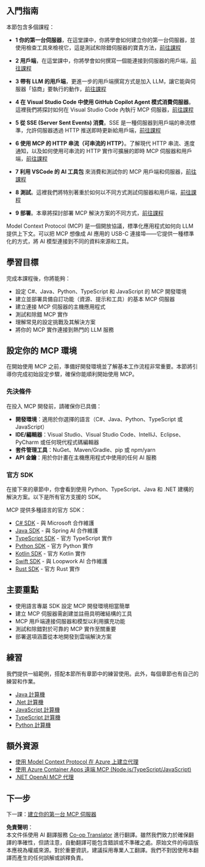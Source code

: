 <!--
CO_OP_TRANSLATOR_METADATA:
{
  "original_hash": "97f1c99b5b12cf03d4b1be68b3636a4a",
  "translation_date": "2025-07-04T16:08:46+00:00",
  "source_file": "03-GettingStarted/README.md",
  "language_code": "tw"
}
-->
## 入門指南  

本節包含多個課程：

- **1 你的第一台伺服器**，在這堂課中，你將學會如何建立你的第一台伺服器，並使用檢查工具來檢視它，這是測試和除錯伺服器的寶貴方法，[前往課程](/03-GettingStarted/01-first-server/README.md)

- **2 用戶端**，在這堂課中，你將學會如何撰寫一個能連接到伺服器的用戶端，[前往課程](/03-GettingStarted/02-client/README.md)

- **3 帶有 LLM 的用戶端**，更進一步的用戶端撰寫方式是加入 LLM，讓它能與伺服器「協商」要執行的動作，[前往課程](/03-GettingStarted/03-llm-client/README.md)

- **4 在 Visual Studio Code 中使用 GitHub Copilot Agent 模式消費伺服器**。這裡我們將探討如何在 Visual Studio Code 內執行 MCP 伺服器，[前往課程](/03-GettingStarted/04-vscode/README.md)

- **5 從 SSE (Server Sent Events) 消費**。SSE 是一種伺服器到用戶端的串流標準，允許伺服器透過 HTTP 推送即時更新給用戶端，[前往課程](/03-GettingStarted/05-sse-server/README.md)

- **6 使用 MCP 的 HTTP 串流（可串流的 HTTP）**。了解現代 HTTP 串流、進度通知，以及如何使用可串流的 HTTP 實作可擴展的即時 MCP 伺服器和用戶端，[前往課程](/03-GettingStarted/06-http-streaming/README.md)

- **7 利用 VSCode 的 AI 工具包** 來消費和測試你的 MCP 用戶端和伺服器，[前往課程](/03-GettingStarted/07-aitk/README.md)

- **8 測試**。這裡我們將特別著重於如何以不同方式測試伺服器和用戶端，[前往課程](/03-GettingStarted/08-testing/README.md)

- **9 部署**。本章將探討部署 MCP 解決方案的不同方式，[前往課程](/03-GettingStarted/09-deployment/README.md)


Model Context Protocol (MCP) 是一個開放協議，標準化應用程式如何向 LLM 提供上下文。可以把 MCP 想像成 AI 應用的 USB-C 連接埠——它提供一種標準化的方式，將 AI 模型連接到不同的資料來源和工具。

## 學習目標

完成本課程後，你將能夠：

- 設定 C#、Java、Python、TypeScript 和 JavaScript 的 MCP 開發環境
- 建立並部署具備自訂功能（資源、提示和工具）的基本 MCP 伺服器
- 建立連接 MCP 伺服器的主機應用程式
- 測試和除錯 MCP 實作
- 理解常見的設定挑戰及其解決方案
- 將你的 MCP 實作連接到熱門的 LLM 服務

## 設定你的 MCP 環境

在開始使用 MCP 之前，準備好開發環境並了解基本工作流程非常重要。本節將引導你完成初始設定步驟，確保你能順利開始使用 MCP。

### 先決條件

在投入 MCP 開發前，請確保你已具備：

- **開發環境**：適用於你選擇的語言（C#、Java、Python、TypeScript 或 JavaScript）
- **IDE/編輯器**：Visual Studio、Visual Studio Code、IntelliJ、Eclipse、PyCharm 或任何現代程式碼編輯器
- **套件管理工具**：NuGet、Maven/Gradle、pip 或 npm/yarn
- **API 金鑰**：用於你計畫在主機應用程式中使用的任何 AI 服務

### 官方 SDK

在接下來的章節中，你會看到使用 Python、TypeScript、Java 和 .NET 建構的解決方案。以下是所有官方支援的 SDK。

MCP 提供多種語言的官方 SDK：
- [C# SDK](https://github.com/modelcontextprotocol/csharp-sdk) - 與 Microsoft 合作維護
- [Java SDK](https://github.com/modelcontextprotocol/java-sdk) - 與 Spring AI 合作維護
- [TypeScript SDK](https://github.com/modelcontextprotocol/typescript-sdk) - 官方 TypeScript 實作
- [Python SDK](https://github.com/modelcontextprotocol/python-sdk) - 官方 Python 實作
- [Kotlin SDK](https://github.com/modelcontextprotocol/kotlin-sdk) - 官方 Kotlin 實作
- [Swift SDK](https://github.com/modelcontextprotocol/swift-sdk) - 與 Loopwork AI 合作維護
- [Rust SDK](https://github.com/modelcontextprotocol/rust-sdk) - 官方 Rust 實作

## 主要重點

- 使用語言專屬 SDK 設定 MCP 開發環境相當簡單
- 建立 MCP 伺服器需創建並註冊具明確結構的工具
- MCP 用戶端連接伺服器和模型以利用擴充功能
- 測試和除錯對於可靠的 MCP 實作至關重要
- 部署選項涵蓋從本地開發到雲端解決方案

## 練習

我們提供一組範例，搭配本節所有章節中的練習使用。此外，每個章節也有自己的練習和作業。

- [Java 計算機](./samples/java/calculator/README.md)
- [.Net 計算機](../../../03-GettingStarted/samples/csharp)
- [JavaScript 計算機](./samples/javascript/README.md)
- [TypeScript 計算機](./samples/typescript/README.md)
- [Python 計算機](../../../03-GettingStarted/samples/python)

## 額外資源

- [使用 Model Context Protocol 在 Azure 上建立代理](https://learn.microsoft.com/azure/developer/ai/intro-agents-mcp)
- [使用 Azure Container Apps 遠端 MCP (Node.js/TypeScript/JavaScript)](https://learn.microsoft.com/samples/azure-samples/mcp-container-ts/mcp-container-ts/)
- [.NET OpenAI MCP 代理](https://learn.microsoft.com/samples/azure-samples/openai-mcp-agent-dotnet/openai-mcp-agent-dotnet/)

## 下一步

下一課：[建立你的第一台 MCP 伺服器](./01-first-server/README.md)

**免責聲明**：  
本文件係使用 AI 翻譯服務 [Co-op Translator](https://github.com/Azure/co-op-translator) 進行翻譯。雖然我們致力於確保翻譯的準確性，但請注意，自動翻譯可能包含錯誤或不準確之處。原始文件的母語版本應視為權威來源。對於重要資訊，建議採用專業人工翻譯。我們不對因使用本翻譯而產生的任何誤解或誤釋負責。